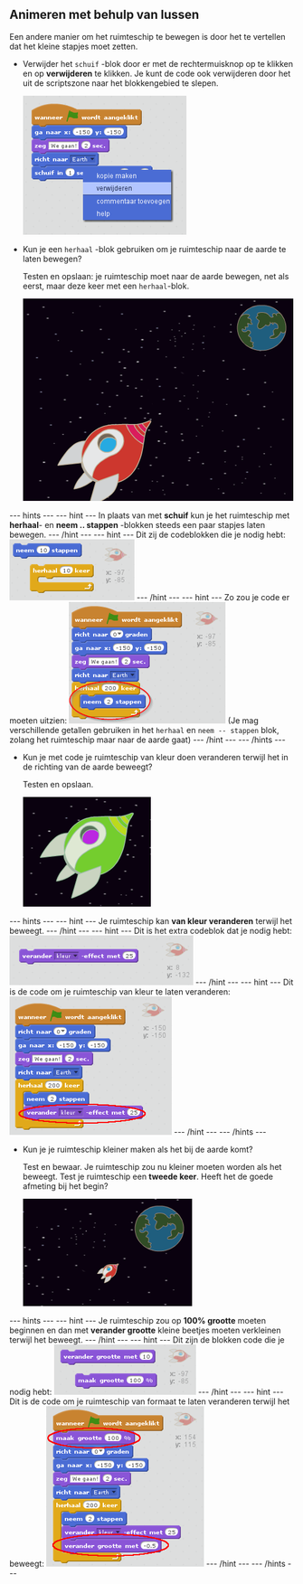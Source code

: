 ## Animeren met behulp van lussen

Een andere manier om het ruimteschip te bewegen is door het te vertellen dat het kleine stapjes moet zetten.

+ Verwijder het `schuif` -blok door er met de rechtermuisknop op te klikken en op **verwijderen** te klikken. Je kunt de code ook verwijderen door het uit de scriptszone naar het blokkengebied te slepen.
    
    ![Deleting the glide block](images/space-delete-glide.png)

+ Kun je een `herhaal` -blok gebruiken om je ruimteschip naar de aarde te laten bewegen?
    
    Testen en opslaan: je ruimteschip moet naar de aarde bewegen, net als eerst, maar deze keer met een `herhaal`-blok.
    
    ![Testing a spaceship animation](images/space-animate-stage.png)

--- hints --- --- hint --- In plaats van met **schuif** kun je het ruimteschip met **herhaal**- en **neem .. stappen** -blokken steeds een paar stapjes laten bewegen. --- /hint --- --- hint --- Dit zij de codeblokken die je nodig hebt: ![Blocks for an animated spaceship](images/space-repeat-blocks.png) --- /hint --- --- hint --- Zo zou je code er moeten uitzien: ![Code for an animated spaceship](images/space-repeat-code.png) (Je mag verschillende getallen gebruiken in het `herhaal` en `neem -- stappen` blok, zolang het ruimteschip maar naar de aarde gaat) --- /hint --- --- /hints ---

+ Kun je met code je ruimteschip van kleur doen veranderen terwijl het in de richting van de aarde beweegt?
    
    Testen en opslaan.
    
    ![Testing a colour-changing spaceship](images/space-colour-test.png)

--- hints --- --- hint --- Je ruimteschip kan **van kleur veranderen** terwijl het beweegt. --- /hint --- --- hint --- Dit is het extra codeblok dat je nodig hebt: ![Block for changing colour](images/space-colour-blocks.png) --- /hint --- --- hint --- Dit is de code om je ruimteschip van kleur te laten veranderen: ![Code for an animated spaceship](images/space-colour-code.png) --- /hint --- --- /hints ---

+ Kun je je ruimteschip kleiner maken als het bij de aarde komt?
    
    Test en bewaar. Je ruimteschip zou nu kleiner moeten worden als het beweegt. Test je ruimteschip een **tweede keer**. Heeft het de goede afmeting bij het begin?
    
    ![Testing a shrinking spaceship](images/space-size-test.png)

--- hints --- --- hint --- Je ruimteschip zou op **100% grootte** moeten beginnen en dan met **verander grootte** kleine beetjes moeten verkleinen terwijl het beweegt. --- /hint --- --- hint --- Dit zijn de blokken code die je nodig hebt: ![Blocks for changing size](images/space-size-blocks.png) --- /hint --- --- hint --- Dit is de code om je ruimteschip van formaat te laten veranderen terwijl het beweegt: ![Code for changing size](images/space-size-code.png) --- /hint --- --- /hints ---
